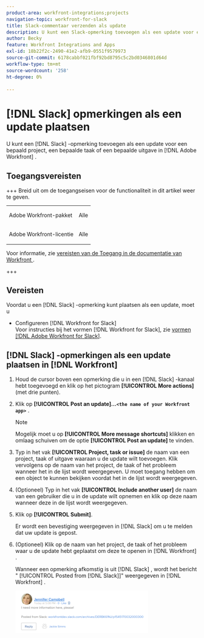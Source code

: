 ```yaml
---
product-area: workfront-integrations;projects
navigation-topic: workfront-for-slack
title: Slack-commentaar verzenden als update
description: U kunt een Slack-opmerking toevoegen als een update voor een bepaald project, een bepaalde taak of een specifieke uitgave in Adobe Workfront.
author: Becky
feature: Workfront Integrations and Apps
exl-id: 18b22f2c-2490-41e2-afb9-0551f9579973
source-git-commit: 6178cabbf021fbf92bd8795c5c2bd0346801d64d
workflow-type: tm+mt
source-wordcount: '258'
ht-degree: 0%

---
```


# [!DNL Slack] opmerkingen als een update plaatsen

U kunt een [!DNL Slack] -opmerking toevoegen als een update voor een bepaald project, een bepaalde taak of een bepaalde uitgave in [!DNL Adobe Workfront] .

## Toegangsvereisten

+++ Breid uit om de toegangseisen voor de functionaliteit in dit artikel weer te geven.

<table style="table-layout:auto"> 
 <col> 
 <col> 
 <tbody> 
  <tr> 
   <td role="rowheader">Adobe Workfront-pakket</td> 
   <td> <p>Alle</p> </td> 
  </tr> 
  <tr> 
   <td role="rowheader">Adobe Workfront-licentie</td> 
   <td> <p>Alle</p>
  </tr> 
 </tbody> 
</table>

Voor informatie, zie [&#x200B; vereisten van de Toegang in de documentatie van Workfront &#x200B;](/help/quicksilver/administration-and-setup/add-users/access-levels-and-object-permissions/access-level-requirements-in-documentation.md).

+++

## Vereisten

Voordat u een [!DNL Slack] -opmerking kunt plaatsen als een update, moet u

* Configureren [!DNL Workfront for Slack]\
   Voor instructies bij het vormen [!DNL Workfront for Slack], zie [&#x200B; vormen  [!DNL Adobe Workfront for Slack]](../../workfront-integrations-and-apps/using-workfront-with-slack/configure-workfront-for-slack.md).

## [!DNL Slack] -opmerkingen als een update plaatsen in [!DNL Workfront]

1. Houd de cursor boven een opmerking die u in een [!DNL Slack] -kanaal hebt toegevoegd en klik op het pictogram **[!UICONTROL More actions]** (met drie punten).

1. Klik op **[!UICONTROL Post an update]...`<the name of your Workfront app>`** .

   >[!NOTE]
   >
   >Mogelijk moet u op **[!UICONTROL More message shortcuts]** klikken en omlaag schuiven om de optie **[!UICONTROL Post an update]** te vinden.
   >
   >
1. Typ in het vak **[!UICONTROL Project, task or issue]** de naam van een project, taak of uitgave waaraan u de update wilt toevoegen. Klik vervolgens op de naam van het project, de taak of het probleem wanneer het in de lijst wordt weergegeven. U moet toegang hebben om een object te kunnen bekijken voordat het in de lijst wordt weergegeven.
1. (Optioneel) Typ in het vak **[!UICONTROL Include another user]** de naam van een gebruiker die u in de update wilt opnemen en klik op deze naam wanneer deze in de lijst wordt weergegeven.
1. Klik op **[!UICONTROL Submit]**.

   Er wordt een bevestiging weergegeven in [!DNL Slack] om u te melden dat uw update is gepost.

1. (Optioneel) Klik op de naam van het project, de taak of het probleem waar u de update hebt geplaatst om deze te openen in [!DNL Workfront] .

   Wanneer een opmerking afkomstig is uit [!DNL Slack] , wordt het bericht &quot; [!UICONTROL Posted from [!DNL Slack]]&quot; weergegeven in [!DNL Workfront] .

   ![&#x200B; gepost Update van Slack &#x200B;](assets/slack-update-posted-from-slack-350x112.png)
